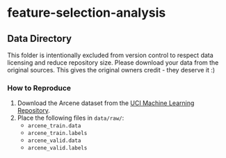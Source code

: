 # feature-selection-analysis

## Data Directory

This folder is intentionally excluded from version control to respect data licensing and reduce repository size. Please download your data from the original sources. This gives the original owners credit - they deserve it :)

### How to Reproduce

1. Download the Arcene dataset from the [UCI Machine Learning Repository](https://archive.ics.uci.edu/ml/datasets/Arcene).
2. Place the following files in `data/raw/`:
   - `arcene_train.data`
   - `arcene_train.labels`
   - `arcene_valid.data`
   - `arcene_valid.labels`